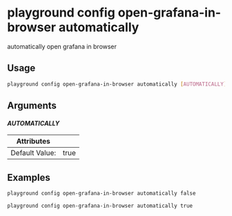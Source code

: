 # playground config open-grafana-in-browser automatically

automatically open grafana in browser

## Usage

```bash
playground config open-grafana-in-browser automatically [AUTOMATICALLY]
```

## Arguments

#### *AUTOMATICALLY*



| Attributes      | &nbsp;
|-----------------|-------------
| Default Value:  | true

## Examples

```bash
playground config open-grafana-in-browser automatically false
```

```bash
playground config open-grafana-in-browser automatically true
```


